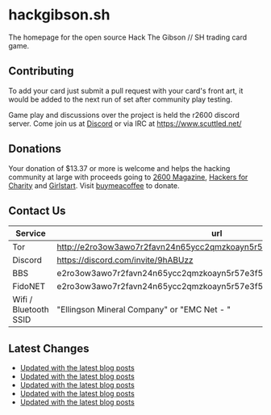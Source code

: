 # hackgibson.sh
The homepage for the open source Hack The Gibson // SH trading card game.


## Contributing

To add your card just submit a pull request with your card's front art, it would be added to the next run of set after community play testing.

Game play and discussions over the project is held the r2600 discord server. Come join us at [Discord](https://discord.com/invite/9hABUzz) or via IRC at https://www.scuttled.net/


## Donations

Your donation of $13.37 or more is welcome and helps the hacking community at large with proceeds going to [2600 Magazine](https://2600.com/), [Hackers for Charity](https://hackersforcharity.org) and [Girlstart](https://girlstart.org).  Visit [buymeacoffee](https://www.buymeacoffee.com/hackgibson.sh) to donate.


## Contact Us

Service | url
-|-
Tor | http://e2ro3ow3awo7r2favn24n65ycc2qmzkoayn5r57e3f56nvjwdcgg32ad.onion
Discord | https://discord.com/invite/9hABUzz
BBS | e2ro3ow3awo7r2favn24n65ycc2qmzkoayn5r57e3f56nvjwdcgg32ad.onion:23
FidoNET | e2ro3ow3awo7r2favn24n65ycc2qmzkoayn5r57e3f56nvjwdcgg32ad.onion:24554
Wifi / Bluetooth SSID | "Ellingson Mineral Company" or "EMC Net - <fidonet address>"

## Latest Changes
<!-- BLOG-POST-LIST:START -->
- [Updated with the latest blog posts](https://github.com/DFW2600/hackgibson.sh/commit/fab80591f7803ee45adfc6a3739db96530c6e45d)
- [Updated with the latest blog posts](https://github.com/DFW2600/hackgibson.sh/commit/68885bc3d10d4b7d54341ead79f67b00bc0c6bf9)
- [Updated with the latest blog posts](https://github.com/DFW2600/hackgibson.sh/commit/a6d238ae598a0950ef8d80e356f6654e84784342)
- [Updated with the latest blog posts](https://github.com/DFW2600/hackgibson.sh/commit/922d428e5c5ee88c2b73465454cb86bfb49cd3aa)
- [Updated with the latest blog posts](https://github.com/DFW2600/hackgibson.sh/commit/3d2c2161474625116eb0b10467fcd41d20a9681a)
<!-- BLOG-POST-LIST:END -->
